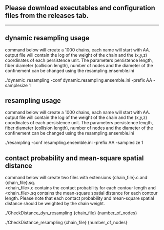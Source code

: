 Please download executables and configuration files from the releases tab.
------------------------------------------------------------------------------
------------------------------------------------------------------------------

dynamic resampling usage
-----------------------------


command below will create a 1000 chains, each name will start with AA. output file will contain the log of the weight of the chain and the (x,y,z) coordinates of each persistence unit. The parameters persistence length, fiber diameter (collision length), number of nodes and the diameter of the confinement can be changed using the resampling.ensemble.ini

./dynamic_resampling -conf dynamic.resampling.ensemble.ini -prefix AA -samplesize 1



resampling usage
-----------------------------


command below will create a 1000 chains, each name will start with AA.
output file will contain the log of the weight of the chain and the (x,y,z) coordinates
of each persistence unit.
The parameters persistence length, fiber diameter (collision length), number of nodes and the
diameter of the confinement can be changed using the resampling.ensemble.ini

./resampling -conf resampling.ensemble.ini -prefix AA -samplesize 1


contact probability and mean-square spatial distance
------------------------------------------------------

command below will create two files with extensions {chain_file}.c and {chain_file}.sq.  
<chain_file>.c contains the contact probability for each contour length and 
<chain_file>.sq contains the mean-square spatial distance for each contour length.
Please note that each contact probability and mean-square spatial distance should be
weighted by the chain weight.

./CheckDistance_dyn_resampling {chain_file} {number_of_nodes}


./CheckDistance_resampling {chain_file} {number_of_nodes}



